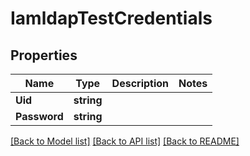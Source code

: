 # IamldapTestCredentials

## Properties
Name | Type | Description | Notes
------------ | ------------- | ------------- | -------------
**Uid** | **string** |  | 
**Password** | **string** |  | 

[[Back to Model list]](../README.md#documentation-for-models) [[Back to API list]](../README.md#documentation-for-api-endpoints) [[Back to README]](../README.md)


